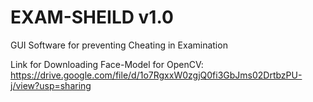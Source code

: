 # EXAM-SHEILD v1.0

GUI Software for preventing Cheating in Examination

Link for Downloading Face-Model for OpenCV: 
https://drive.google.com/file/d/1o7RgxxW0zgjQ0fi3GbJms02DrtbzPU-j/view?usp=sharing
